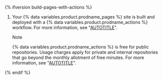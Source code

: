 {% ifversion build-pages-with-actions %}
1. Your {% data variables.product.prodname_pages %} site is built and deployed with a {% data variables.product.prodname_actions %} workflow. For more information, see "[AUTOTITLE](/actions/monitoring-and-troubleshooting-workflows/viewing-workflow-run-history)".

   > [!NOTE]
   > {% data variables.product.prodname_actions %} is free for public repositories. Usage charges apply for private and internal repositories that go beyond the monthly allotment of free minutes. For more information, see "[AUTOTITLE](/actions/learn-github-actions/usage-limits-billing-and-administration)".

{% endif %}

